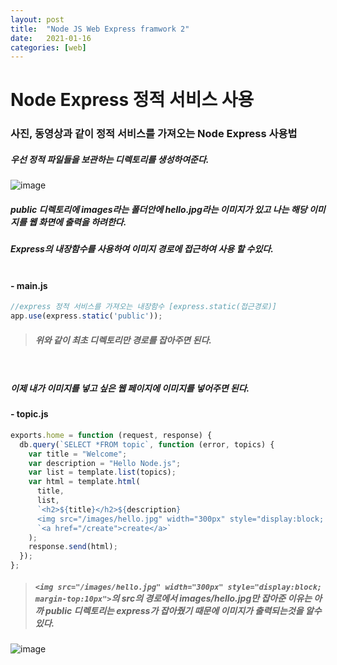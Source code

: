 ```yaml
---
layout: post
title:  "Node JS Web Express framwork 2"
date:   2021-01-16
categories: [web]
---
```


# Node Express 정적 서비스 사용

### 사진, 동영상과 같이 정적 서비스를 가져오는 Node Express 사용법

##### 우선 정적 파일들을 보관하는 디렉토리를 생성하여준다.
![image](https://user-images.githubusercontent.com/65350890/104805880-978c2100-5816-11eb-8c61-dbc8ab8e579d.png)

##### public 디렉토리에 images라는 폴더안에 hello.jpg라는 이미지가 있고 나는 해당 이미지를 웹 화면에 출력을 하려한다.

##### Express의 내장함수를 사용하여 이미지 경로에 접근하여 사용 할 수있다.<br><br>
#### - main.js
```javascript
//express 정적 서비스를 가져오는 내장함수 [express.static(접근경로)]
app.use(express.static('public'));
```
>##### 위와 같이 최초 디렉토리만 경로를 잡아주면 된다.

##### <br><br>이제 내가 이미지를 넣고 싶은 웹 페이지에 이미지를 넣어주면 된다.
#### - topic.js
```javascript
exports.home = function (request, response) {
  db.query(`SELECT *FROM topic`, function (error, topics) {
    var title = "Welcome";
    var description = "Hello Node.js";
    var list = template.list(topics);
    var html = template.html(
      title,
      list,
      `<h2>${title}</h2>${description}
      <img src="/images/hello.jpg" width="300px" style="display:block; margin-top:10px">`,
      `<a href="/create">create</a>`
    );
    response.send(html);
  });
};
```
>##### `<img src="/images/hello.jpg" width="300px" style="display:block; margin-top:10px">`의 src의 경로에서 images/hello.jpg만 잡아준 이유는 아까 public 디렉토리는 express가 잡아줬기 때문에 이미지가 출력되는것을 알수 있다.
![image](https://user-images.githubusercontent.com/65350890/104806061-fd2cdd00-5817-11eb-832b-9cbc2637ebf6.png)